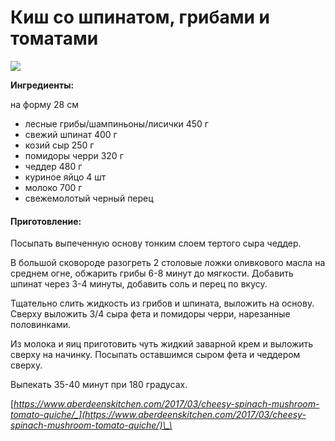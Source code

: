 # Киш со шпинатом, грибами и томатами

![](../../../pics/14a6dedc2abe9db7f689465f448b7312-1.jpg)

**Ингредиенты:**

на форму 28 см

* лесные грибы/шампиньоны/лисички 450 г 
* свежий шпинат 400 г
* козий сыр 250 г
* помидоры черри 320 г
* чеддер 480 г
* куриное яйцо 4 шт
* молоко 700 г
* свежемолотый черный перец

#### Приготовление:

Посыпать выпеченную основу тонким слоем тертого сыра чеддер.

В большой сковороде разогреть 2 столовые ложки оливкового масла на среднем огне, обжарить грибы 6-8 минут до мягкости. Добавить шпинат через 3-4 минуты, добавить соль и перец по вкусу.

Тщательно слить жидкость из грибов и шпината, выложить на основу. Сверху выложить 3/4 сыра фета и помидоры черри, нарезанные половинками.

Из молока и яиц приготовить чуть жидкий заварной крем и выложить сверху на начинку. Посыпать оставшимся сыром фета и чеддером сверху.

Выпекать 35-40 минут при 180 градусах.

[_https://www.aberdeenskitchen.com/2017/03/cheesy-spinach-mushroom-tomato-quiche/_](https://www.aberdeenskitchen.com/2017/03/cheesy-spinach-mushroom-tomato-quiche/)\_\_

